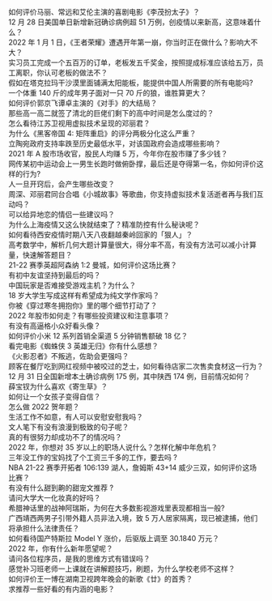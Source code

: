 如何评价马丽、常远和艾伦主演的喜剧电影《李茂扮太子》？  
12 月 28 日美国单日新增新冠确诊病例超 51 万例，创疫情以来新高，这意味着什么？  
2022 年 1 月 1 日，《王者荣耀》遭遇开年第一崩，你当时正在做什么？影响大不大？  
实习员工完成一个五百万的订单，老板发五千奖金，按照提成标准应该给五万，员工离职，你认可老板的做法不？  
假如在塔克拉玛干沙漠里面铺满太阳能板，能提供中国人所需要的所有电能吗?  
一个体重 140 斤的成年男子面对一只 70 斤的狼，谁胜算更大？  
如何评价郭京飞谭卓主演的《对手》的大结局？  
那些高一高二就签了清北的巨佬们剩下的高中时间是怎么度过的？  
怎么看待江苏卫视用虚拟技术呈现的邓丽君？  
为什么《黑客帝国 4: 矩阵重启》的评分两极分化这么严重？  
立陶宛政府支持率跌至历史最低水平，对该国政府会造成哪些影响？  
2021 年 A 股市场收官，股民人均赚 5 万，今年你在股市赚了多少钱？  
网传某初中运动会上一男生长跑时做俯卧撑，最后还是夺得第一名，你如何评价这样的行为?  
人一旦开窍后，会产生哪些改变？  
周深、邓丽君同台合唱《小城故事》等歌曲，你支持虚拟技术复活逝者再与我们互动吗？  
可以给异地恋的情侣一些建议吗？  
为什么上海疫情又这么快就结束了？精准防控有什么秘诀呢？  
如何看待西安疫情时期八天八夜翻越秦岭回家的「狠人」？  
高考数学中，解析几何大题计算量很大，得分率不高，有没有方法可以减小计算量，快速解答题目？  
21-22 赛季英超阿森纳 1:2 曼城，如何评价这场比赛？  
有初中友谊坚持到最后的吗？  
中国玩家是否难接受游戏主机？为什么？  
18 岁大学生写成这样有希望成为纯文学作家吗？  
你被《穿过寒冬拥抱你》里的哪个细节打动了？  
2022 年股市如何走？有哪些投资建议和注意事项？  
有没有高逼格小众好看头像？  
如何评价小米 12 系列首销全渠道 5 分钟销售额破 18 亿？  
看完电影《蜘蛛侠 3 英雄无归》你有什么感想？  
《火影忍者》不叛逃，佐助会更强吗？  
顾客在餐厅吃到网红视频中被咬过的芝士，如何看待店家二次售卖食材这一行为？  
12 月 31 日全国新增本土确诊病例 175 例，其中陕西  174 例，目前情况如何？  
薛宝钗为什么喜欢《寄生草》？  
如何让一个女孩子变得自信？  
怎么做 2022 贺年题？  
生活工作不如意，有人可以安慰安慰我吗？  
文人笔下有没有浪漫到极致的句子呢？  
真的有很努力却成功不了的情况吗？  
2022 年，你想对 35 岁以上的职场人说什么？怎样化解中年危机？  
三年没工作的宝妈找了个工资三千多的工作，要去吗 ?  
NBA 21-22 赛季开拓者 106:139 湖人，詹姆斯 43+14 威少三双，如何评价这场比赛？  
有没有什么甜到齁的甜宠文推荐   ?  
请问大学大一化妆真的好吗？  
希腊神话里的战神阿瑞斯，为何在大多数影视游戏里表现都相当一般?  
广西靖西两男子引带外籍人员非法入境，致 5 万人居家隔离，现已被逮捕，他们将承担什么法律责任？  
如何看待国产特斯拉 Model Y 涨价，后驱版上调至 30.1840 万元？  
2022 年，你有什么新年愿望呢？  
请问各位程序员，是我的思维方式有错误吗？  
感觉补习班老师一上课就在讲解题技巧，刷题，为什么学校老师不这样？  
如何评价王一博在湖南卫视跨年晚会的新歌《廿》的首秀？  
求推荐一些好看的有内涵的电影？  
